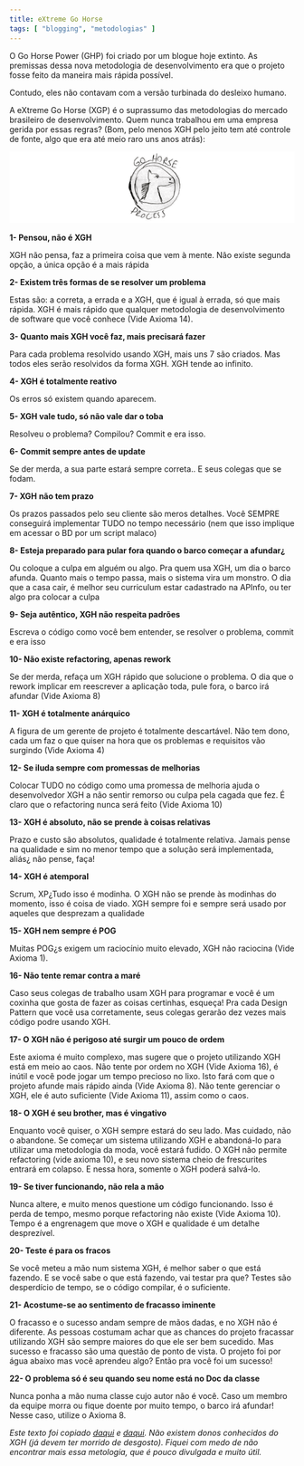 ```yaml
---
title: eXtreme Go Horse
tags: [ "blogging", "metodologias" ]
---
```


O Go Horse Power (GHP) foi criado por um blogue hoje extinto. As premissas dessa nova metodologia de desenvolvimento era que o projeto fosse feito da maneira mais rápida possível.

Contudo, eles não contavam com a versão turbinada do desleixo humano.

A eXtreme Go Horse (XGP) é o suprassumo das metodologias do mercado brasileiro de desenvolvimento. Quem nunca trabalhou em uma empresa gerida por essas regras? (Bom, pelo menos XGH pelo jeito tem até controle de fonte, algo que era até meio raro uns anos atrás):


[![](/images/horse21.png)](/images/horse21.png)


**1- Pensou, não é XGH**

XGH não pensa, faz a primeira coisa que vem à mente. Não existe segunda opção, a única opção é a mais rápida

**2- Existem três formas de se resolver um problema**

Estas são: a correta, a errada e a XGH, que é igual à errada, só que mais rápida. XGH é mais rápido que qualquer metodologia de desenvolvimento de software que você conhece (Vide Axioma 14).

**3- Quanto mais XGH você faz, mais precisará fazer**

Para cada problema resolvido usando XGH, mais uns 7 são criados. Mas todos eles serão resolvidos da forma XGH. XGH tende ao infinito.

**4- XGH é totalmente reativo**

Os erros só existem quando aparecem.

**5- XGH vale tudo, só não vale dar o toba**

Resolveu o problema? Compilou? Commit e era isso.

**6- Commit sempre antes de update**

Se der merda, a sua parte estará sempre correta.. E seus colegas que se fodam.

**7- XGH não tem prazo**

Os prazos passados pelo seu cliente são meros detalhes. Você SEMPRE conseguirá implementar TUDO no tempo necessário (nem que isso implique em acessar o BD por um script malaco)

**8- Esteja preparado para pular fora quando o barco começar a afundar¿**

Ou coloque a culpa em alguém ou algo. Pra quem usa XGH, um dia o barco afunda. Quanto mais o tempo passa, mais o sistema vira um monstro. O dia que a casa cair, é melhor seu curriculum estar cadastrado na APInfo, ou ter algo pra colocar a culpa

**9- Seja autêntico, XGH não respeita padrões**

Escreva o código como você bem entender, se resolver o problema, commit e era isso

**10- Não existe refactoring, apenas rework**

Se der merda, refaça um XGH rápido que solucione o problema. O dia que o rework implicar em reescrever a aplicação toda, pule fora, o barco irá afundar (Vide Axioma 8)

**11- XGH é totalmente anárquico**

A figura de um gerente de projeto é totalmente descartável. Não tem dono, cada um faz o que quiser na hora que os problemas e requisitos vão surgindo (Vide Axioma 4)

**12- Se iluda sempre com promessas de melhorias**

Colocar TUDO no código como uma promessa de melhoria ajuda o desenvolvedor XGH a não sentir remorso ou culpa pela cagada que fez. É claro que o refactoring nunca será feito (Vide Axioma 10)

**13- XGH é absoluto, não se prende à coisas relativas**

Prazo e custo são absolutos, qualidade é totalmente relativa. Jamais pense na qualidade e sim no menor tempo que a solução será implementada, aliás¿ não pense, faça!

**14- XGH é atemporal**

Scrum, XP¿Tudo isso é modinha. O XGH não se prende às modinhas do momento, isso é coisa de viado. XGH sempre foi e sempre será usado por aqueles que desprezam a qualidade

**15- XGH nem sempre é POG**

Muitas POG¿s exigem um raciocínio muito elevado, XGH não raciocina (Vide Axioma 1).

**16- Não tente remar contra a maré**

Caso seus colegas de trabalho usam XGH para programar e você é um coxinha que gosta de fazer as coisas certinhas, esqueça! Pra cada Design Pattern que você usa corretamente, seus colegas gerarão dez vezes mais código podre usando XGH.

**17- O XGH não é perigoso até surgir um pouco de ordem**

Este axioma é muito complexo, mas sugere que o projeto utilizando XGH está em meio ao caos. Não tente por ordem no XGH (Vide Axioma 16), é inútil e você pode jogar um tempo precioso no lixo. Isto fará com que o projeto afunde mais rápido ainda (Vide Axioma 8). Não tente gerenciar o XGH, ele é auto suficiente (Vide Axioma 11), assim como o caos.

**18- O XGH é seu brother, mas é vingativo**

Enquanto você quiser, o XGH sempre estará do seu lado. Mas cuidado, não o abandone. Se começar um sistema utilizando XGH e abandoná-lo para utilizar uma metodologia da moda, você estará fudido. O XGH não permite refactoring (vide axioma 10), e seu novo sistema cheio de frescurites entrará em colapso. E nessa hora, somente o XGH poderá salvá-lo.

**19- Se tiver funcionando, não rela a mão**

Nunca altere, e muito menos questione um código funcionando. Isso é perda de tempo, mesmo porque refactoring não existe (Vide Axioma 10). Tempo é a engrenagem que move o XGH e qualidade é um detalhe desprezível.

**20- Teste é para os fracos**

Se você meteu a mão num sistema XGH, é melhor saber o que está fazendo. E se você sabe o que está fazendo, vai testar pra que? Testes são desperdício de tempo, se o código compilar, é o suficiente.

**21- Acostume-se ao sentimento de fracasso iminente**

O fracasso e o sucesso andam sempre de mãos dadas, e no XGH não é diferente. As pessoas costumam achar que as chances do projeto fracassar utilizando XGH são sempre maiores do que ele ser bem sucedido. Mas sucesso e fracasso são uma questão de ponto de vista. O projeto foi por água abaixo mas você aprendeu algo? Então pra você foi um sucesso!

**22- O problema só é seu quando seu nome está no Doc da classe**

Nunca ponha a mão numa classe cujo autor não é você. Caso um membro da equipe morra ou fique doente por muito tempo, o barco irá afundar! Nesse caso, utilize o Axioma 8.



_Este texto foi copiado [daqui](http://www.carlostristacci.com.br/blog/extreme-go-horse-xgh/) e [daqui](http://www.electronplace.com/ghpextremegohorse.htm). Não existem donos conhecidos do XGH (já devem ter morrido de desgosto). Fiquei com medo de não encontrar mais essa metologia, que é pouco divulgada e muito útil._
